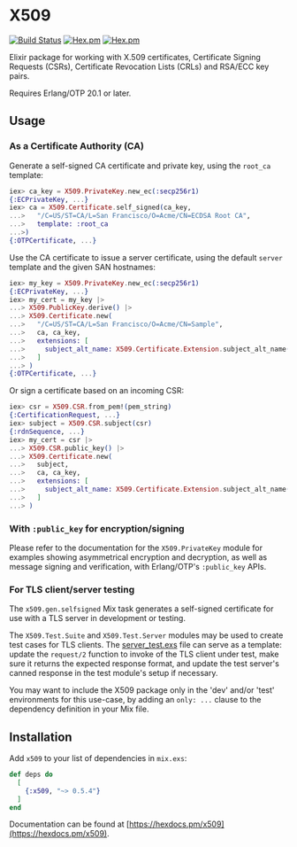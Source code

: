 # X509

[![Build Status](https://travis-ci.com/voltone/x509.svg?branch=master)](https://travis-ci.com/voltone/x509)
[![Hex.pm](https://img.shields.io/hexpm/v/x509.svg)](https://hex.pm/packages/x509)
[![Hex.pm](https://img.shields.io/hexpm/dt/x509.svg)](https://hex.pm/packages/x509)

Elixir package for working with X.509 certificates, Certificate Signing Requests (CSRs), Certificate Revocation Lists (CRLs) and RSA/ECC key pairs.

Requires Erlang/OTP 20.1 or later.

## Usage

### As a Certificate Authority (CA)

Generate a self-signed CA certificate and private key, using the `root_ca`
template:

```elixir
iex> ca_key = X509.PrivateKey.new_ec(:secp256r1)
{:ECPrivateKey, ...}
iex> ca = X509.Certificate.self_signed(ca_key,
...>   "/C=US/ST=CA/L=San Francisco/O=Acme/CN=ECDSA Root CA",
...>   template: :root_ca
...>)
{:OTPCertificate, ...}
```

Use the CA certificate to issue a server certificate, using the default
`server` template and the given SAN hostnames:

```elixir
iex> my_key = X509.PrivateKey.new_ec(:secp256r1)
{:ECPrivateKey, ...}
iex> my_cert = my_key |>
...> X509.PublicKey.derive() |>
...> X509.Certificate.new(
...>   "/C=US/ST=CA/L=San Francisco/O=Acme/CN=Sample",
...>   ca, ca_key,
...>   extensions: [
...>     subject_alt_name: X509.Certificate.Extension.subject_alt_name(["example.org", "www.example.org"])
...>   ]
...> )
{:OTPCertificate, ...}
```

Or sign a certificate based on an incoming CSR:

```elixir
iex> csr = X509.CSR.from_pem!(pem_string)
{:CertificationRequest, ...}
iex> subject = X509.CSR.subject(csr)
{:rdnSequence, ...}
iex> my_cert = csr |>
...> X509.CSR.public_key() |>
...> X509.Certificate.new(
...>   subject,
...>   ca, ca_key,
...>   extensions: [
...>     subject_alt_name: X509.Certificate.Extension.subject_alt_name(["example.org", "www.example.org"])
...>   ]
...> )
```

### With `:public_key` for encryption/signing

Please refer to the documentation for the `X509.PrivateKey` module for
examples showing asymmetrical encryption and decryption, as well as message
signing and verification, with Erlang/OTP's `:public_key` APIs.

### For TLS client/server testing

The `x509.gen.selfsigned` Mix task generates a self-signed certificate for use
with a TLS server in development or testing.

The `X509.Test.Suite` and `X509.Test.Server` modules may be used to create
test cases for TLS clients. The [server_test.exs](test/x509/test/server_test.exs)
file can serve as a template: update the `request/2` function to invoke of the
TLS client under test,  make sure it returns the expected response format, and
update the test server's canned response in the test module's setup if
necessary.

You may want to include the X509 package only in the 'dev' and/or 'test'
environments for this use-case, by adding an `only: ...` clause to the
dependency definition in your Mix file.

## Installation

Add `x509` to your list of dependencies in `mix.exs`:

```elixir
def deps do
  [
    {:x509, "~> 0.5.4"}
  ]
end
```

Documentation can be found at [https://hexdocs.pm/x509](https://hexdocs.pm/x509).
